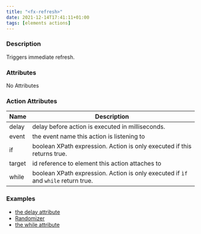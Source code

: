 ```yaml
---
title: "<fx-refresh>"
date: 2021-12-14T17:41:11+01:00
tags: [elements actions]
---
```


### Description

Triggers immediate refresh.

### Attributes

No Attributes

### Action Attributes

| Name | Description |
|------|-------------|
| delay | delay before action is executed in milliseconds. |
| event | the event name this action is listening to |
| if | boolean XPath expression. Action is only executed if this returns true. |
| target | id reference to element this action attaches to |
| while | boolean XPath expression. Action is only executed if `ìf` and `while` return true. |

### Examples

* [the delay attribute](../demo/delay.html)
* [Randomizer](../demo/randomizer.html)
* [the while attribute](../demo/while.html)



